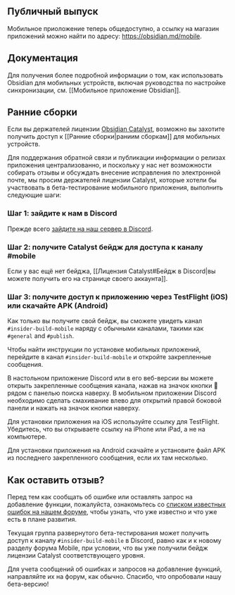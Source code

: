 ## Публичный выпуск

Мобильное приоложение теперь общедоступно, а ссылку на магазин приложений можно найти по адресу: https://obsidian.md/mobile. 

## Документация

Для получения более подробной информации о том, как использовать Obsidian для мобильных устройств, включая руководства по настройке синхронизации, см. [[Мобильное приложение Obsidian]].

## Ранние сборки

Если вы держателей лицензии [Obsidian Catalyst](https://obsidian.md/pricing), возможно вы захотите получить доступ к [[Ранние сборки|раниим сборкам]] для мобильных устройств.

Для поддержания обратной связи и публикации информации о релизах приложения централизованно, и поскольку у нас нет возможности собирать отзывы и обсуждать внесение исправления по электронной почте, мы просим держателей лицензии Catalyst, которые хотели бы участвовать в бета-тестирование мобильного приложения, выполнить следующие шаги:

### Шаг 1: зайдите к нам в Discord

Прежде всего [зайдите на наш сервер в Discord](https://discord.gg/veuWUTm).

### Шаг 2: получите Catalyst бейдж для доступа к каналу \#mobile

Если у вас ещё нет бейджа, [[Лицензия Catalyst#Бейдж в Discord|вы можете получить его на странице своего аккаунта]].

### Шаг 3: получите доступ к приложению через TestFlight (iOS) или скачайте APK (Android)

Как только вы получите свой бейдж, вы сможете увидеть канал `#insider-build-mobile` наряду с обычными каналами, такими как `#general` and `#publish`.

Чтобы найти инструкции по установке мобильных приложений, перейдите в канал `#insider-build-mobile` и откройте закрепленные сообщения.

В настольном приложение Discord или в его веб-версии вы можете открыть закрепленные сообщения канала, нажав на значок кнопки 📌 рядом с панелью поиска наверху. В мобильном приложении Discord необходимо сделать смахивание влево для открытий правой боковой панели и нажать на значок кнопки наверху.

Для установки приложения на iOS используйте ссылку для TestFlight. Убедитесь, что вы открываете ссылку на iPhone или iPad, а не на компьютере.

Для установки приложения на Android скачайте и установите файл APK из последнего закрепленного сообщения, если их там несколько.

## Как оставить отзыв?

Перед тем как сообщать об ошибке или оставлять запрос на добавление функции, пожалуйста, ознакомьтесь со [списком известных ошибок на нашем форуме](https://forum.obsidian.md/t/list-of-known-issues/14286), чтобы узнать, что уже известно и что уже есть в плане развития.

Текущая группа развернутого бета-тестирования может получить доступ к каналу `#insider-build-mobile` в Discord, равно как и к новому разделу форума Mobile, при условии, что вы уже получили бейдж лицензии Catalyst соответствующего уровня.

Для учета сообщений об ошибках и запросов на добавление функций, направляйте их на форум, как обычно. Спасибо, что опробовали нашу бета-версию!